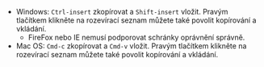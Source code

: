 * Windows: `Ctrl-insert` zkopírovat a `Shift-insert` vložit. Pravým tlačítkem klikněte na rozevírací seznam můžete také povolit kopírování a vkládání.
  * FireFox nebo IE nemusí podporovat schránky oprávnění správně.
* Mac OS: `Cmd-c` zkopírovat a `Cmd-v` vložit. Pravým tlačítkem klikněte na rozevírací seznam můžete také povolit kopírování a vkládání.
